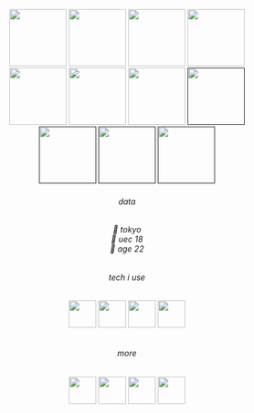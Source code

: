<p align="center">
  <a href="https://tseijp.github.io/mech"><img width="100" alt=" " src="https://i.imgur.com/zZOZQKZ.gif" /></a>
  <a href="https://tseijp.github.io/sudo"><img width="100" alt=" " src="https://i.imgur.com/H1ODA6L.gif" /></a>
  <a href="https://404.tsei.jp/"><img width="100" alt=" " src="https://i.imgur.com/raM25u6.gif" /></a>
  <a href="https://bit.ly/3HrRGm5"><img width="100" alt=" " src="https://i.imgur.com/VtQdK8z.gif" /></a>
  <a href="https://bit.ly/3L6Y2tn"><img width="100" alt=" " src="https://i.imgur.com/lQQwQqx.gif" /></a>
  <a href="https://bit.ly/3sg1zgn"><img width="100" alt=" " src="https://i.imgur.com/Qk3OD3R.gif" /></a>
  <a href="https://bit.ly/3oKttAr"><img width="100" alt=" " src="https://i.imgur.com/DzqbYHz.gif" /></a>
  <a href=""><img width="100" alt=" " src="https://i.imgur.com/bfZYVre.gif" /></a>
  <a href=""><img width="100" alt=" " src="https://i.imgur.com/icOp6mk.png" /></a>
  <a href=""><img width="100" alt=" " src="https://i.imgur.com/2Ov68fn.gif" /></a>
  <a href=""><img width="100" alt=" " src="https://i.imgur.com/soxnTL7.gif" /></a>
</p>

<h6 align="center">data</h6>
<h6 align="center">
  🗼 tokyo<br/>
  📡 uec 18<br/>
  📝 age 22<br/>
</h6>

<h6 align="center">tech i use</h6>
<h6 align="center">
  <a href="https://bit.ly/3Gk3cPe"><img width="48" height="48" alt=" " src="https://api.iconify.design/logos:react.svg" /></a>
  <a href="https://bit.ly/3Gk3cPe"><img width="48" height="48" alt=" " src="https://api.iconify.design/logos:typescript-icon.svg" /></a>
  <a href="https://bit.ly/3Gk3cPe"><img width="48" height="48" alt=" " src="https://api.iconify.design/logos:python.svg" /></a>
  <a href="https://bit.ly/3Gk3cPe"><img width="48" height="48" alt=" " src="https://api.iconify.design/logos:django-icon.svg" /></a>
</h6>

<h6 align="center">more</h6>
<h6 align="center">
  <a href="https://bit.ly/3HuX9sk"><img width="48" height="48" alt=" " src="https://api.iconify.design/logos:codesandbox.svg" /></a>
  <a href="https://bit.ly/3L4KUFn"><img width="48" height="48" alt=" " src="https://api.iconify.design/logos:soundcloud.svg" /></a>
  <a href="https://bit.ly/3gBx5jL"><img width="48" height="48" alt=" " src="https://api.iconify.design/logos:discord-icon.svg" /></a>
  <a href="https://bit.ly/3L8ePfC">‍<img width="48" height="48" alt=" " src="https://api.iconify.design/logos:google-meet.svg" /></a>
</h6>
